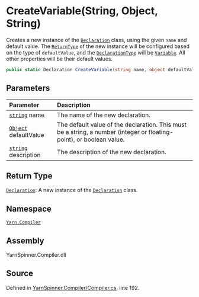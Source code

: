 # CreateVariable\(String, Object, String\)

Creates a new instance of the [`Declaration`](./) class, using the given `name` and default value. The [`ReturnType`](declaration.returntype.md) of the new instance will be configured based on the type of `defaultValue`, and the [`DeclarationType`](declaration.declarationtype.md) will be [`Variable`](../declaration.type/declaration.type.variable.md). All other properties will be their default values.

```csharp
public static Declaration CreateVariable(string name, object defaultValue, string description = null)
```

## Parameters

| Parameter | Description |
| :--- | :--- |
| [`string`](https://docs.microsoft.com/dotnet/api/System.String) name | The name of the new declaration. |
| [`Object`](https://docs.microsoft.com/dotnet/api/System.Object) defaultValue | The default value of the declaration. This must be a string, a number \(integer or floating-point\), or boolean value. |
| [`string`](https://docs.microsoft.com/dotnet/api/System.String) description | The description of the new declaration. |

## Return Type

[`Declaration`](./): A new instance of the [`Declaration`](./) class.

## Namespace

[`Yarn.Compiler`](../)

## Assembly

YarnSpinner.Compiler.dll

## Source

Defined in [YarnSpinner.Compiler/Compiler.cs](https://github.com/YarnSpinnerTool/YarnSpinner//blob/develop/YarnSpinner.Compiler/Compiler.cs#L192), line 192.

